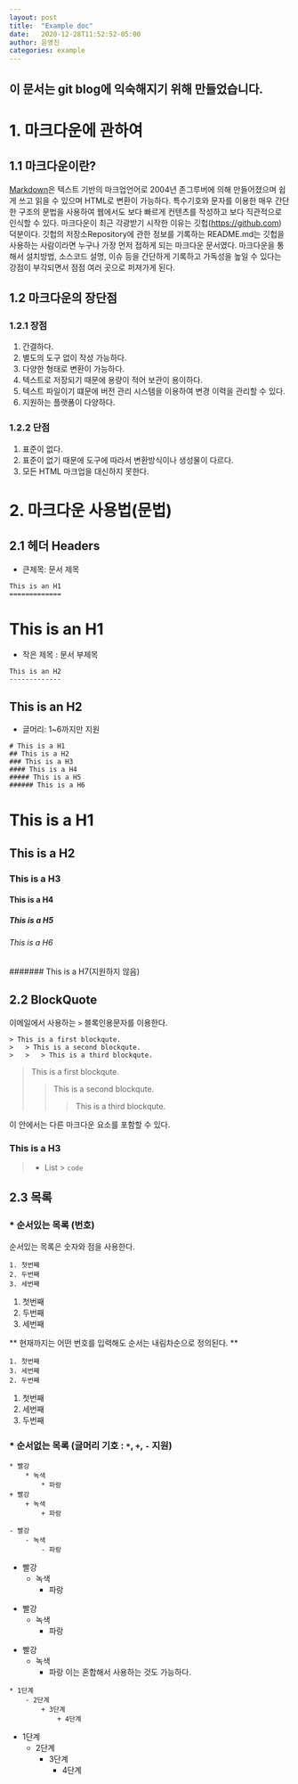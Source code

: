 ```yaml
---
layout: post
title:  "Example doc"
date:   2020-12-28T11:52:52-05:00
author: 윤영진
categories: example
---
```

이 문서는 git blog에 익숙해지기 위해 만들었습니다. 
------------------------------------------------
# 1. 마크다운에 관하여

## 1.1 마크다운이란?

[Markdown](http://whatismarkdown.com/)은 텍스트 기반의 마크업언어로 2004년 존그루버에 의해 만들어졌으며 쉽게 쓰고 읽을 수 있으며 HTML로 변환이 가능하다. 특수기호와 문자를 이용한 매우 간단한 구조의 문법을 사용하여 웹에서도 보다 빠르게 컨텐츠를 작성하고 보다 직관적으로 인식할 수 있다. 마크다운이 최근 각광받기 시작한 이유는 깃헙(<https://github.com>) 덕분이다. 깃헙의 저장소Repository에 관한 정보를 기록하는 README.md는 깃헙을 사용하는 사람이라면 누구나 가장 먼저 접하게 되는 마크다운 문서였다. 마크다운을 통해서 설치방법, 소스코드 설명, 이슈 등을 간단하게 기록하고 가독성을 높일 수 있다는 강점이 부각되면서 점점 여러 곳으로 퍼져가게 된다.

## 1.2 마크다운의 장단점
### 1.2.1 장점
1. 간결하다. 
2. 별도의 도구 없이 작성 가능하다. 
3. 다양한 형태로 변환이 가능하다. 
4. 텍스트로 저장되기 때문에 용량이 적어 보관이 용이하다. 
5. 텍스트 파일이기 떄문에 버전 관리 시스템을 이용하여 변경 이력을 관리할 수 있다. 
6. 지원하는 플랫폼이 다양하다. 

### 1.2.2 단점
1. 표준이 없다. 
2. 표준이 없기 때문에 도구에 따라서 변환방식이나 생성물이 다르다. 
3. 모든 HTML 마크업을 대신하지 못한다. 

# 2. 마크다운 사용법(문법)
## 2.1 헤더 Headers 
* 큰제목: 문서 제목
```
This is an H1
=============
```
This is an H1
=============
* 작은 제목 : 문서 부제목
```
This is an H2
-------------
```
This is an H2
-------------
* 글머리: 1~6까지만 지원
```
# This is a H1
## This is a H2
### This is a H3
#### This is a H4
##### This is a H5
###### This is a H6
```
# This is a H1
## This is a H2
### This is a H3
#### This is a H4
##### This is a H5
###### This is a H6
####### This is a H7(지원하지 않음)

## 2.2 BlockQuote
이메일에서 사용하는 `>` 블록인용문자를 이용한다.
```
> This is a first blockqute.
>   > This is a second blockqute.
>   >   > This is a third blockqute.
```
> This is a first blockqute.
>   > This is a second blockqute.
>   >   > This is a third blockqute.

이 안에서는 다른 마크다운 요소를 포함할 수 있다.
### This is a H3

> * List
>       > `code`

## 2.3 목록
### * 순서있는 목록 (번호)

순서있는 목록은 숫자와 점을 사용한다.
```
1. 첫번째
2. 두번째
3. 세번째
```
1. 첫번째
2. 두번째
3. 세번째

** 현재까지는 어떤 번호를 입력해도 순서는 내림차순으로 정의된다. **
```
1. 첫번째
3. 세번째
2. 두번째
```
1. 첫번째
3. 세번째
2. 두번째

### * 순서없는 목록 (글머리 기호 : `*`, `+`, `-` 지원)
```
* 빨강
    * 녹색
        * 파랑
+ 빨강
    + 녹색
        + 파랑

- 빨강
    - 녹색
        - 파랑
```   
* 빨강
    * 녹색
        * 파랑
+ 빨강
    + 녹색
        + 파랑

- 빨강
    - 녹색
        - 파랑
이는 혼합해서 사용하는 것도 가능하다. 
```
* 1단계
    - 2단계
        + 3단계
            + 4단계
```
* 1단계
    - 2단계
        + 3단계
            + 4단계